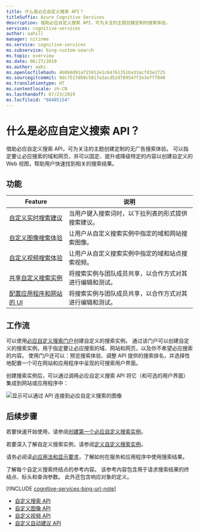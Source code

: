 ```yaml
---
title: 什么是必应自定义搜索 API？
titleSuffix: Azure Cognitive Services
description: 借助必应自定义搜索 API，可为关注的主题创建定制的搜索体验。
services: cognitive-services
author: aahill
manager: nitinme
ms.service: cognitive-services
ms.subservice: bing-custom-search
ms.topic: overview
ms.date: 06/27/2019
ms.author: aahi
ms.openlocfilehash: 4b0b0d91af15912e1c64761351ba33acfd3e2725
ms.sourcegitcommit: 9dc7517db9c5817a3acd52d789547f2e3efff848
ms.translationtype: HT
ms.contentlocale: zh-CN
ms.lasthandoff: 07/23/2019
ms.locfileid: "68405154"
---
```

# <a name="what-is-the-bing-custom-search-api"></a>什么是必应自定义搜索 API？

借助必应自定义搜索 API，可为关注的主题创建定制的无广告搜索体验。 可以指定要让必应搜索的域和网页，并可以固定、提升或降级特定的内容以创建自定义的 Web 视图，帮助用户快速找到相关的搜索结果。 

## <a name="features"></a>功能

|Feature  |说明  |
|---------|---------|
|[自定义实时搜索建议](define-custom-suggestions.md)     | 当用户键入搜索词时，以下拉列表的形式提供搜索建议。       | 
|[自定义图像搜索体验](get-images-from-instance.md)     | 让用户从自定义搜索实例中指定的域和网站搜索图像。        |        
|[自定义视频搜索体验](get-videos-from-instance.md)     | 让用户从自定义搜索实例中指定的域和站点搜索视频。        |    
|[共享自定义搜索实例](share-your-custom-search.md)     | 将搜索实例与团队成员共享，以合作方式对其进行编辑和测试。        | 
|[配置应用程序和网站的 UI](hosted-ui.md)     | 将搜索实例与团队成员共享，以合作方式对其进行编辑和测试。        | 
## <a name="workflow"></a>工作流

可以使用[必应自定义搜索门户](https://customsearch.ai)创建自定义的搜索实例。 通过该门户可以创建自定义的搜索实例，用于指定要让必应搜索的域、网站和网页，以及你不希望必应搜索的内容。 使用门户还可以：预览搜索体验、调整 API 提供的搜索排名，并选择性地配置一个可在网站和应用程序中呈现的可搜索用户界面。

创建搜索实例后，可以通过调用必应自定义搜索 API 将它（和可选的用户界面）集成到网站或应用程序中：

![显示可以通过 API 连接到必应自定义搜索的图像](media/BCS-Overview.png "必应自定义搜索的工作原理。")


## <a name="next-steps"></a>后续步骤

若要快速开始使用，请参阅[创建第一个必应自定义搜索实例](quick-start.md)。

若要深入了解自定义搜索实例，请参阅[定义自定义搜索实例](define-your-custom-view.md)。

请务必阅读[必应用法和显示要求](./use-and-display-requirements.md)，了解如何在服务和应用程序中使用搜索结果。

了解每个自定义搜索终结点的参考内容。 该参考内容包含用于请求搜索结果的终结点、标头和查询参数。 此外还包含响应对象的定义。

[!INCLUDE [cognitive-services-bing-url-note](../../../includes/cognitive-services-bing-url-note.md)]

- [自定义搜索 API](https://docs.microsoft.com/rest/api/cognitiveservices-bingsearch/bing-custom-search-api-v7-reference)
- [自定义图像 API](https://docs.microsoft.com/rest/api/cognitiveservices-bingsearch/bing-custom-images-api-v7-reference)
- [自定义视频 API](https://docs.microsoft.com/rest/api/cognitiveservices-bingsearch/bing-custom-videos-api-v7-reference)
- [自定义自动建议 API](https://docs.microsoft.com/rest/api/cognitiveservices-bingsearch/bing-custom-autosuggest-api-v7-reference)

